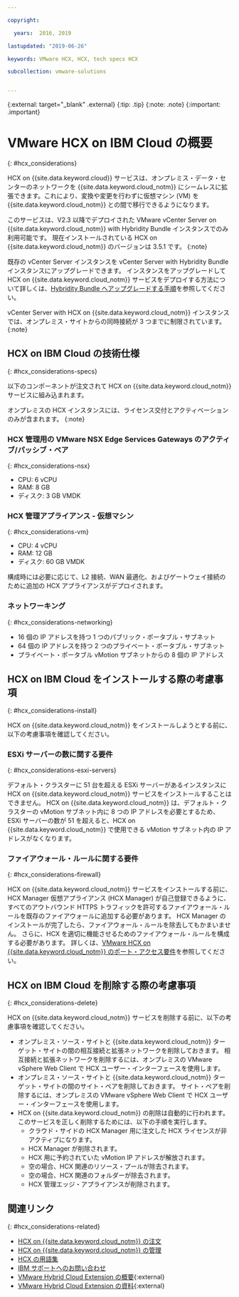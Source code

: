 ```yaml
---

copyright:

  years:  2016, 2019

lastupdated: "2019-06-26"

keywords: VMware HCX, HCX, tech specs HCX

subcollection: vmware-solutions


---
```


{:external: target="_blank" .external}
{:tip: .tip}
{:note: .note}
{:important: .important}

# VMware HCX on IBM Cloud の概要
{: #hcx_considerations}

HCX on {{site.data.keyword.cloud}} サービスは、オンプレミス・データ・センターのネットワークを {{site.data.keyword.cloud_notm}} にシームレスに拡張できます。これにより、変換や変更を行わずに仮想マシン (VM) を {{site.data.keyword.cloud_notm}} との間で移行できるようになります。

このサービスは、V2.3 以降でデプロイされた VMware vCenter Server on {{site.data.keyword.cloud_notm}} with Hybridity Bundle インスタンスでのみ利用可能です。 現在インストールされている HCX on {{site.data.keyword.cloud_notm}} のバージョンは 3.5.1 です。
{:note}

既存の vCenter Server インスタンスを vCenter Server with Hybridity Bundle インスタンスにアップグレードできます。 インスタンスをアップグレードして HCX on {{site.data.keyword.cloud_notm}} サービスをデプロイする方法について詳しくは、[Hybridity Bundle へアップグレードする手順](/docs/services/vmwaresolutions/vcenter?topic=vmware-solutions-vc_upgrade-lic#vc_upgrade-lic-procedure-upgrade-to-hybridity)を参照してください。

vCenter Server with HCX on {{site.data.keyword.cloud_notm}} インスタンスでは、オンプレミス・サイトからの同時接続が 3 つまでに制限されています。
{:note}

## HCX on IBM Cloud の技術仕様
{: #hcx_considerations-specs}

以下のコンポーネントが注文されて HCX on {{site.data.keyword.cloud_notm}} サービスに組み込まれます。

オンプレミスの HCX インスタンスには、ライセンス交付とアクティベーションのみが含まれます。
{:note}

### HCX 管理用の VMware NSX Edge Services Gateways のアクティブ/パッシブ・ペア
{: #hcx_considerations-nsx}

* CPU: 6 vCPU
* RAM: 8 GB
* ディスク: 3 GB VMDK

### HCX 管理アプライアンス - 仮想マシン
{: #hcx_considerations-vm}

* CPU: 4 vCPU
* RAM: 12 GB
* ディスク: 60 GB VMDK

構成時には必要に応じて、L2 接続、WAN 最適化、およびゲートウェイ接続のために追加の HCX アプライアンスがデプロイされます。

### ネットワーキング
{: #hcx_considerations-networking}

* 16 個の IP アドレスを持つ 1 つのパブリック・ポータブル・サブネット
* 64 個の IP アドレスを持つ 2 つのプライベート・ポータブル・サブネット
* プライベート・ポータブル vMotion サブネットからの 8 個の IP アドレス

## HCX on IBM Cloud をインストールする際の考慮事項
{: #hcx_considerations-install}

HCX on {{site.data.keyword.cloud_notm}} をインストールしようとする前に、以下の考慮事項を確認してください。

### ESXi サーバーの数に関する要件
{: #hcx_considerations-esxi-servers}

デフォルト・クラスターに 51 台を超える ESXi サーバーがあるインスタンスに HCX on {{site.data.keyword.cloud_notm}} サービスをインストールすることはできません。 HCX on {{site.data.keyword.cloud_notm}} は、デフォルト・クラスターの vMotion サブネット内に 8 つの IP アドレスを必要とするため、ESXi サーバーの数が 51 を超えると、HCX on {{site.data.keyword.cloud_notm}} で使用できる vMotion サブネット内の IP アドレスがなくなります。

### ファイアウォール・ルールに関する要件
{: #hcx_considerations-firewall}

HCX on {{site.data.keyword.cloud_notm}} サービスをインストールする前に、HCX Manager 仮想アプライアンス (HCX Manager) が自己登録できるように、すべてのアウトバウンド HTTPS トラフィックを許可するファイアウォール・ルールを既存のファイアウォールに追加する必要があります。 HCX Manager のインストールが完了したら、ファイアウォール・ルールを除去してもかまいません。 さらに、HCX を適切に機能させるためのファイアウォール・ルールを構成する必要があります。 詳しくは、[VMware HCX on {{site.data.keyword.cloud_notm}} のポート・アクセス要件](/docs/services/vmwaresolutions/services?topic=vmware-solutions-hcx-archi-port-req#hcx-archi-port-req)を参照してください。

## HCX on IBM Cloud を削除する際の考慮事項
{: #hcx_considerations-delete}

HCX on {{site.data.keyword.cloud_notm}} サービスを削除する前に、以下の考慮事項を確認してください。
* オンプレミス・ソース・サイトと {{site.data.keyword.cloud_notm}} ターゲット・サイトの間の相互接続と拡張ネットワークを削除しておきます。 相互接続と拡張ネットワークを削除するには、オンプレミスの VMware vSphere Web Client で HCX ユーザー・インターフェースを使用します。
* オンプレミス・ソース・サイトと {{site.data.keyword.cloud_notm}} ターゲット・サイトの間のサイト・ペアを削除しておきます。 サイト・ペアを削除するには、オンプレミスの VMware vSphere Web Client で HCX ユーザー・インターフェースを使用します。
* HCX on {{site.data.keyword.cloud_notm}} の削除は自動的に行われます。 このサービスを正しく削除するためには、以下の手順を実行します。
   * クラウド・サイドの HCX Manager 用に注文した HCX ライセンスが非アクティブになります。
   * HCX Manager が削除されます。
   * HCX 用に予約されていた vMotion IP アドレスが解放されます。
   * 空の場合、HCX 関連のリソース・プールが除去されます。
   * 空の場合、HCX 関連のフォルダーが除去されます。
   * HCX 管理エッジ・アプライアンスが削除されます。

## 関連リンク
{: #hcx_considerations-related}

* [HCX on {{site.data.keyword.cloud_notm}} の注文](/docs/services/vmwaresolutions/services?topic=vmware-solutions-hcx_ordering)
* [HCX on {{site.data.keyword.cloud_notm}} の管理](/docs/services/vmwaresolutions/services?topic=vmware-solutions-managinghcx)
* [HCX の用語集](/docs/services/vmwaresolutions/services?topic=vmware-solutions-hcx_glossary)
* [IBM サポートへのお問い合わせ](/docs/services/vmwaresolutions/vmonic?topic=vmware-solutions-trbl_support)
* [VMware Hybrid Cloud Extension の概要](https://cloud.vmware.com/vmware-hcx){:external}
* [VMware Hybrid Cloud Extension の資料](https://cloud.vmware.com/vmware-hcx/resources){:external}
